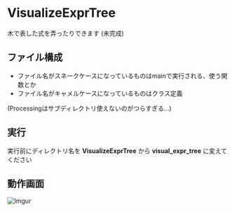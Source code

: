 # VisualizeExprTree

木で表した式を弄ったりできます (未完成)

## ファイル構成

- ファイル名がスネークケースになっているものはmainで実行される、使う関数とか
- ファイル名がキャメルケースになっているものはクラス定義

(Processingはサブディレクトリ使えないのがつらすぎる…)

## 実行

実行前にディレクトリ名を **VisualizeExprTree** から **visual_expr_tree** に変えてください

## 動作画面

![Imgur](https://i.imgur.com/mYppWBp.png)
